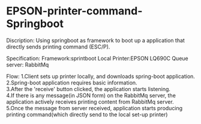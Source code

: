 # EPSON-printer-command-Springboot
Discription:
Using springboot as framework to boot up a application that directly sends printing command (ESC/P).

Specification:
Framework:sprintboot
Local Printer:EPSON LQ690C
Queue server: RabbitMq

Flow:
1.Client sets up printer locally, and downloads spring-boot application.<br/>
2.Spring-boot application requires basic information.<br/>
3.After the 'receive' button clicked, the application starts listening.<br/>
4.If there is any message(in JSON form) on the RabbitMq server, the application actively receives printing content from RabbitMq server.<br/>
5.Once the message from server received, application starts producing printing command(which directly send to the local set-up printer)<br/>
